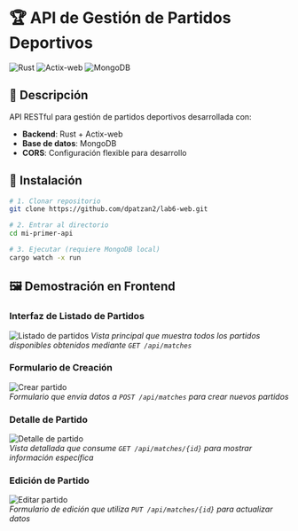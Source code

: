 # 🏆 API de Gestión de Partidos Deportivos

![Rust](https://img.shields.io/badge/Rust-1.70+-black?logo=rust)
![Actix-web](https://img.shields.io/badge/Actix--web-4.0+-red)
![MongoDB](https://img.shields.io/badge/MongoDB-6.0+-green?logo=mongodb)

## 📌 Descripción
API RESTful para gestión de partidos deportivos desarrollada con:
- **Backend**: Rust + Actix-web
- **Base de datos**: MongoDB
- **CORS**: Configuración flexible para desarrollo

## 🚀 Instalación

```bash
# 1. Clonar repositorio
git clone https://github.com/dpatzan2/lab6-web.git

# 2. Entrar al directorio
cd mi-primer-api

# 3. Ejecutar (requiere MongoDB local)
cargo watch -x run
```

## 🖼️ Demostración en Frontend

### Interfaz de Listado de Partidos
![Listado de partidos](https://github.com/user-attachments/assets/0074d0c1-300e-4f56-b90f-7043e7a360ea)
*Vista principal que muestra todos los partidos disponibles obtenidos mediante `GET /api/matches`*

### Formulario de Creación
![Crear partido](./screenshots/create-form.png)  
*Formulario que envía datos a `POST /api/matches` para crear nuevos partidos*

### Detalle de Partido
![Detalle de partido](./screenshots/match-detail.png)  
*Vista detallada que consume `GET /api/matches/{id}` para mostrar información específica*

### Edición de Partido
![Editar partido](./screenshots/edit-form.png)  
*Formulario de edición que utiliza `PUT /api/matches/{id}` para actualizar datos*

